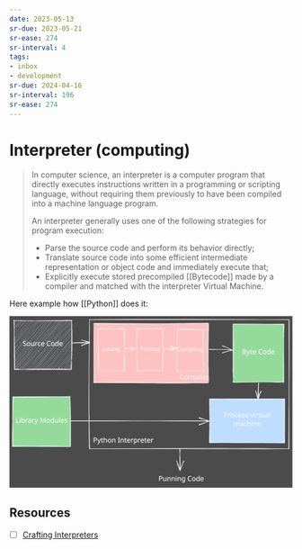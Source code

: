 ```yaml
---
date: 2023-05-13
sr-due: 2023-05-21
sr-ease: 274
sr-interval: 4
tags:
- inbox
- development
sr-due: 2024-04-16
sr-interval: 196
sr-ease: 274
---
```


# Interpreter (computing)

> In computer science, an interpreter is a computer program that directly
> executes instructions written in a programming or scripting language, without
> requiring them previously to have been compiled into a machine language
> program.
>
> An interpreter generally uses one of the following strategies for program
> execution:
>
> - Parse the source code and perform its behavior directly;
> - Translate source code into some efficient intermediate representation or
>   object code and immediately execute that;
> - Explicitly execute stored precompiled [[Bytecode]] made by a compiler and
>   matched with the interpreter Virtual Machine.

Here example how [[Python]] does it:

![How python interpreter works](./img/how_python_interpreter_works.excalidraw.svg)

## Resources

- [ ] [Crafting Interpreters](http://craftinginterpreters.com/contents.html)

